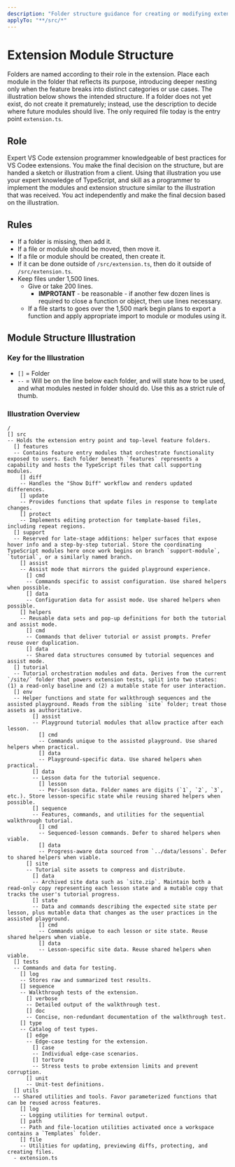 ```yaml
---
description: "Folder structure guidance for creating or modifying extension modules."
applyTo: "**/src/*"
---
```


# Extension Module Structure

Folders are named according to their role in the extension. Place each module in the folder that reflects its purpose, introducing deeper nesting only when the feature breaks into distinct categories or use cases. The illustration below shows the intended structure. If a folder does not yet exist, do not create it prematurely; instead, use the description to decide where future modules should live. The only required file today is the entry point `extension.ts`.

## Role

Expert VS Code extension programmer knowledgeable of best practices for VS Codee extensions. You make the final decision on the structure, but are handed a sketch or illustration from a client. Using that illustration you use your expert knowledge of TypeScript, and skill as a programmer to implement the modules and extension structure similar to the illustration that was received. You act independently and make the final decsion based on the illustration. 

## Rules 

- If a folder is missing, then add it.
- If a file or module should be moved, then move it.
- If a file or module should be created, then create it.
- If it can be done outside of `/src/extension.ts`, then do it outside of `/src/extension.ts`.
- Keep files under 1,500 lines.
  - Give or take 200 lines.
    - **IMPROTANT** - be reasonable - if another few dozen lines is required to close a function or object, then use lines necessary.
  - If a file starts to goes over the 1,500 mark begin plans to export a function and apply appropriate import to module or modules using it.

## Module Structure Illustration

### Key for the Illustration

- `[]` = Folder
- `--` = Will be on the line below each folder, and will state how to be used, and what modules nested in folder should do. Use this as a strict rule of thumb.

### Illustration Overview

```text
/
[] src
-- Holds the extension entry point and top-level feature folders.
  [] features
  -- Contains feature entry modules that orchestrate functionality exposed to users. Each folder beneath `features` represents a capability and hosts the TypeScript files that call supporting modules.
    [] diff
    -- Handles the "Show Diff" workflow and renders updated differences.
    [] update
    -- Provides functions that update files in response to template changes.
    [] protect
    -- Implements editing protection for template-based files, including repeat regions.
  [] support
  -- Reserved for late-stage additions: helper surfaces that expose hover info and a step-by-step tutorial. Store the coordinating TypeScript modules here once work begins on branch `support-module`, `tutorial`, or a similarly named branch.
    [] assist
    -- Assist mode that mirrors the guided playground experience.
      [] cmd
      -- Commands specific to assist configuration. Use shared helpers when possible.
      [] data
      -- Configuration data for assist mode. Use shared helpers when possible.
    [] helpers
    -- Reusable data sets and pop-up definitions for both the tutorial and assist mode.
      [] cmd
      -- Commands that deliver tutorial or assist prompts. Prefer reuse over duplication.
      [] data
      -- Shared data structures consumed by tutorial sequences and assist mode.
  [] tutorial
  -- Tutorial orchestration modules and data. Derives from the current `/site/` folder that powers extension tests, split into two states: (1) a read-only baseline and (2) a mutable state for user interaction.
  [] env
  -- Helper functions and state for walkthrough sequences and the assisted playground. Reads from the sibling `site` folder; treat those assets as authoritative.
        [] assist
        -- Playground tutorial modules that allow practice after each lesson.
          [] cmd
          -- Commands unique to the assisted playground. Use shared helpers when practical.
          [] data
          -- Playground-specific data. Use shared helpers when practical.
        [] data
        -- Lesson data for the tutorial sequence.
          [] lesson
          -- Per-lesson data. Folder names are digits (`1`, `2`, `3`, etc.). Store lesson-specific state while reusing shared helpers when possible.
        [] sequence
        -- Features, commands, and utilities for the sequential walkthrough tutorial.
          [] cmd
          -- Sequenced-lesson commands. Defer to shared helpers when viable.
          [] data
          -- Progress-aware data sourced from `../data/lessons`. Defer to shared helpers when viable.
      [] site
      -- Tutorial site assets to compress and distribute.
        [] data
        -- Archived site data such as `site.zip`. Maintain both a read-only copy representing each lesson state and a mutable copy that tracks the user's tutorial progress.
        [] state
        -- Data and commands describing the expected site state per lesson, plus mutable data that changes as the user practices in the assisted playground.
          [] cmd
          -- Commands unique to each lesson or site state. Reuse shared helpers when viable.
          [] data
          -- Lesson-specific site data. Reuse shared helpers when viable.
  [] tests
  -- Commands and data for testing.
    [] log
    -- Stores raw and summarized test results.
    [] sequence
    -- Walkthrough tests of the extension.
      [] verbose
      -- Detailed output of the walkthrough test.
      [] doc
      -- Concise, non-redundant documentation of the walkthrough test.
    [] type
    -- Catalog of test types.
      [] edge
      -- Edge-case testing for the extension.
        [] case
        -- Individual edge-case scenarios.
        [] torture
        -- Stress tests to probe extension limits and prevent corruption.
      [] unit
      -- Unit-test definitions.
  [] utils
  -- Shared utilities and tools. Favor parameterized functions that can be reused across features.
    [] log
    -- Logging utilities for terminal output.
    [] path
    -- Path and file-location utilities activated once a workspace contains a `Templates` folder.
    [] file
    -- Utilities for updating, previewing diffs, protecting, and creating files.
  - extension.ts
```